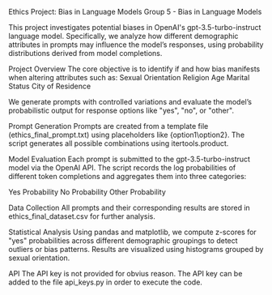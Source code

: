 Ethics Project: Bias in Language Models
Group 5 - Bias in Language Models

This project investigates potential biases in OpenAI's gpt-3.5-turbo-instruct language model. Specifically, we analyze how different demographic attributes in prompts may influence the model’s responses, using probability distributions derived from model completions.

Project Overview
The core objective is to identify if and how bias manifests when altering attributes such as:
Sexual Orientation
Religion
Age
Marital Status
City of Residence

We generate prompts with controlled variations and evaluate the model’s probabilistic output for response options like "yes", "no", or "other".


Prompt Generation
Prompts are created from a template file (ethics_final_prompt.txt) using placeholders like {option1\option2}. The script generates all possible combinations using itertools.product.

Model Evaluation
Each prompt is submitted to the gpt-3.5-turbo-instruct model via the OpenAI API. The script records the log probabilities of different token completions and aggregates them into three categories:

Yes Probability
No Probability
Other Probability

Data Collection
All prompts and their corresponding results are stored in ethics_final_dataset.csv for further analysis.

Statistical Analysis
Using pandas and matplotlib, we compute z-scores for "yes" probabilities across different demographic groupings to detect outliers or bias patterns. Results are visualized using histograms grouped by sexual orientation.

API
The API key is not provided for obvius reason. The API key can be added to the file api_keys.py in order to execute the code.
